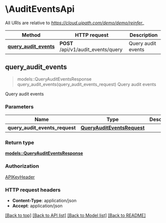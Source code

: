 # \AuditEventsApi

All URIs are relative to *https://cloud.uipath.com/demo/demo/reinfer_*

Method | HTTP request | Description
------------- | ------------- | -------------
[**query_audit_events**](AuditEventsApi.md#query_audit_events) | **POST** /api/v1/audit_events/query | Query audit events



## query_audit_events

> models::QueryAuditEventsResponse query_audit_events(query_audit_events_request)
Query audit events

Query audit events

### Parameters


Name | Type | Description  | Required | Notes
------------- | ------------- | ------------- | ------------- | -------------
**query_audit_events_request** | [**QueryAuditEventsRequest**](QueryAuditEventsRequest.md) |  | [required] |

### Return type

[**models::QueryAuditEventsResponse**](QueryAuditEventsResponse.md)

### Authorization

[APIKeyHeader](../README.md#APIKeyHeader)

### HTTP request headers

- **Content-Type**: application/json
- **Accept**: application/json

[[Back to top]](#) [[Back to API list]](../README.md#documentation-for-api-endpoints) [[Back to Model list]](../README.md#documentation-for-models) [[Back to README]](../README.md)

